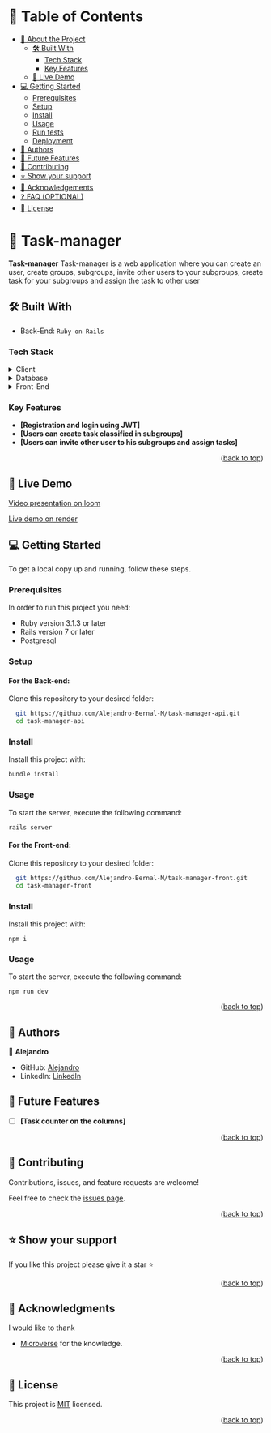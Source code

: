 <a name="readme-top"></a>

# 📗 Table of Contents

- [📖 About the Project](#about-project)
  - [🛠 Built With](#built-with)
    - [Tech Stack](#tech-stack)
    - [Key Features](#key-features)
  - [🚀 Live Demo](#live-demo)
- [💻 Getting Started](#getting-started)
  - [Prerequisites](#prerequisites)
  - [Setup](#setup)
  - [Install](#install)
  - [Usage](#usage)
  - [Run tests](#run-tests)
  - [Deployment](#deployment)
- [👥 Authors](#authors)
- [🔭 Future Features](#future-features)
- [🤝 Contributing](#contributing)
- [⭐️ Show your support](#support)
- [🙏 Acknowledgements](#acknowledgements)
- [❓ FAQ (OPTIONAL)](#faq)
- [📝 License](#license)

<!-- PROJECT DESCRIPTION -->

# 📖 Task-manager <a name="about-project"></a>

**Task-manager** Task-manager is a web application where you can create an user, create groups, subgroups, invite other users to your subgroups, create task for your subgroups and assign the task to other user

## 🛠 Built With <a name="built-with"></a>
- Back-End: `Ruby on Rails`

### Tech Stack <a name="tech-stack"></a>

<details>
  <summary>Client</summary>
  <ul>
    <li><a href="https://rubyonrails.org/">Ruby on Rails</a></li>
  </ul>
</details>

<details>
<summary>Database</summary>
  <ul>
    <li><a href="https://www.postgresql.org/">PostgreSQL</a></li>
  </ul>
</details>

<details>
<summary>Front-End</summary>
  <ul>
    <li><a href="https://nextjs.org/">Next.js</a></li>
  </ul>
</details>

<!-- Features -->

### Key Features <a name="key-features"></a>

- **[Registration and login using JWT]**
- **[Users can create  task classified in subgroups]**
- **[Users can invite other user to his subgroups and assign tasks]**

<p align="right">(<a href="#readme-top">back to top</a>)</p>

<!-- Live Demo -->

## 🚀 Live Demo <a name="live-demo">

[Video presentation on loom](pending)

[Live demo on render]()

<!-- GETTING STARTED -->

## 💻 Getting Started <a name="getting-started"></a>

To get a local copy up and running, follow these steps.

### Prerequisites

In order to run this project you need:
- Ruby version 3.1.3 or later
- Rails version 7 or later
- Postgresql

### Setup
#### For the Back-end:
Clone this repository to your desired folder:

```sh
  git https://github.com/Alejandro-Bernal-M/task-manager-api.git
  cd task-manager-api
```

### Install

Install this project with:

  `bundle install`

### Usage

To start the server, execute the following command:

`rails server`

#### For the Front-end:

Clone this repository to your desired folder:

```sh
  git https://github.com/Alejandro-Bernal-M/task-manager-front.git
  cd task-manager-front
```

### Install

Install this project with:

  `npm i`

### Usage

To start the server, execute the following command:

`npm run dev`


<p align="right">(<a href="#readme-top">back to top</a>)</p>

<!-- AUTHORS -->

## 👥 Authors <a name="authors"></a>

👤 **Alejandro**
- GitHub: [Alejandro](https://github.com/Alejandro-Bernal-M)
- LinkedIn: [LinkedIn](https://www.linkedin.com/in/alejandro-bernal-marin)

<!-- FUTURE FEATURES -->

## 🔭 Future Features <a name="future-features"></a>

- [ ] **[Task counter on the columns]**

<p align="right">(<a href="#readme-top">back to top</a>)</p>

<!-- CONTRIBUTING -->

## 🤝 Contributing <a name="contributing"></a>

Contributions, issues, and feature requests are welcome!

Feel free to check the [issues page](https://github.com/Alejandro-Bernal-M/task-manager-front/issues).

<p align="right">(<a href="#readme-top">back to top</a>)</p>

<!-- SUPPORT -->

## ⭐️ Show your support <a name="support"></a>

If you like this project please give it a star ⭐️

<p align="right">(<a href="#readme-top">back to top</a>)</p>

<!-- ACKNOWLEDGEMENTS -->

## 🙏 Acknowledgments <a name="acknowledgements"></a>

I would like to thank 
- [Microverse](https://www.microverse.org/) for the knowledge.

<p align="right">(<a href="#readme-top">back to top</a>)</p>

<!-- LICENSE -->

## 📝 License <a name="license"></a>

This project is [MIT](./LICENSE) licensed.

<p align="right">(<a href="#readme-top">back to top</a>)</p>

